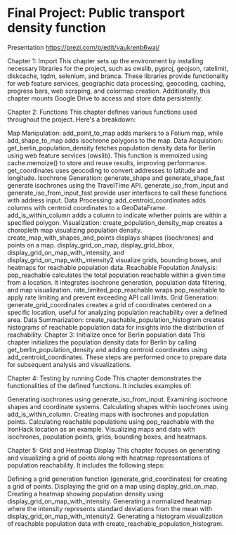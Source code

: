 
# Final Project: Public transport density function

Presentation https://prezi.com/p/edit/vaukrenb6waj/


Chapter 1: Import
This chapter sets up the environment by installing necessary libraries for the project, such as owslib, pyproj, geojson, ratelimit, diskcache, tqdm, selenium, and branca. These libraries provide functionality for web feature services, geographic data processing, geocoding, caching, progress bars, web scraping, and colormap creation. Additionally, this chapter mounts Google Drive to access and store data persistently.

Chapter 2: Functions
This chapter defines various functions used throughout the project. Here's a breakdown:

Map Manipulation: add_point_to_map adds markers to a Folium map, while add_shape_to_map adds isochrone polygons to the map.
Data Acquisition: get_berlin_population_density fetches population density data for Berlin using web feature services (owslib). This function is memoized using cache.memoize() to store and reuse results, improving performance. get_coordinates uses geocoding to convert addresses to latitude and longitude.
Isochrone Generation: generate_shape and generate_shape_fast generate isochrones using the TravelTime API. generate_iso_from_input and generate_iso_from_input_fast provide user interfaces to call these functions with address input.
Data Processing: add_centroid_coordinates adds columns with centroid coordinates to a GeoDataFrame. add_is_within_column adds a column to indicate whether points are within a specified polygon.
Visualization: create_population_density_map creates a choropleth map visualizing population density. create_map_with_shapes_and_points displays shapes (isochrones) and points on a map. display_grid_on_map, display_grid_bbox, display_grid_on_map_with_intensity, and display_grid_on_map_with_intensity2 visualize grids, bounding boxes, and heatmaps for reachable population data.
Reachable Population Analysis: pop_reachable calculates the total population reachable within a given time from a location. It integrates isochrone generation, population data filtering, and map visualization. rate_limited_pop_reachable wraps pop_reachable to apply rate limiting and prevent exceeding API call limits.
Grid Generation: generate_grid_coordinates creates a grid of coordinates centered on a specific location, useful for analyzing population reachability over a defined area.
Data Summarization: create_reachable_population_histogram creates histograms of reachable population data for insights into the distribution of reachability.
Chapter 3: Initialize once for Berlin population data
This chapter initializes the population density data for Berlin by calling get_berlin_population_density and adding centroid coordinates using add_centroid_coordinates. These steps are performed once to prepare data for subsequent analysis and visualizations.

Chapter 4: Testing by running Code
This chapter demonstrates the functionalities of the defined functions. It includes examples of:

Generating isochrones using generate_iso_from_input.
Examining isochrone shapes and coordinate systems.
Calculating shapes within isochrones using add_is_within_column.
Creating maps with isochrones and population points.
Calculating reachable populations using pop_reachable with the IronHack location as an example.
Visualizing maps and data with isochrones, population points, grids, bounding boxes, and heatmaps.

Chapter 5: Grid and Heatmap Display
This chapter focuses on generating and visualizing a grid of points along with heatmap representations of population reachability. It includes the following steps:

Defining a grid generation function (generate_grid_coordinates) for creating a grid of points.
Displaying the grid on a map using display_grid_on_map.
Creating a heatmap showing population density using display_grid_on_map_with_intensity.
Generating a normalized heatmap where the intensity represents standard deviations from the mean with display_grid_on_map_with_intensity2.
Generating a histogram visualization of reachable population data with create_reachable_population_histogram.
